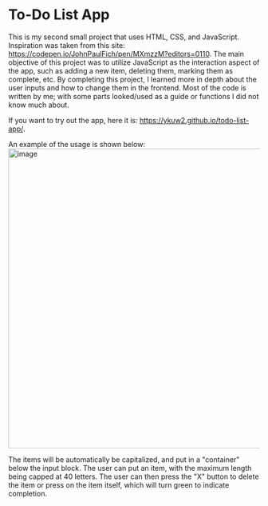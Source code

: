 # To-Do List App

This is my second small project that uses HTML, CSS, and JavaScript. Inspiration was taken from this site: https://codepen.io/JohnPaulFich/pen/MXmzzM?editors=0110.
The main objective of this project was to utilize JavaScript as the interaction aspect of the app, such as adding a new item, deleting them, marking them as complete, etc. 
By completing this project, I learned more in depth about the user inputs and how to change them in the frontend. Most of the code is written by me; with some parts looked/used as a guide or functions I did not know much about.

If you want to try out the app, here it is: https://ykuw2.github.io/todo-list-app/. 

An example of the usage is shown below:
<img width="600" alt="image" src="https://github.com/ykuw2/todo-list-app/assets/67178278/ca22763c-f55d-43b8-ab7a-4cd3ccc67bbe">

The items will be automatically be capitalized, and put in a "container" below the input block.
The user can put an item, with the maximum length being capped at 40 letters.
The user can then press the "X" button to delete the item or press on the item itself, which will turn green to indicate completion.





